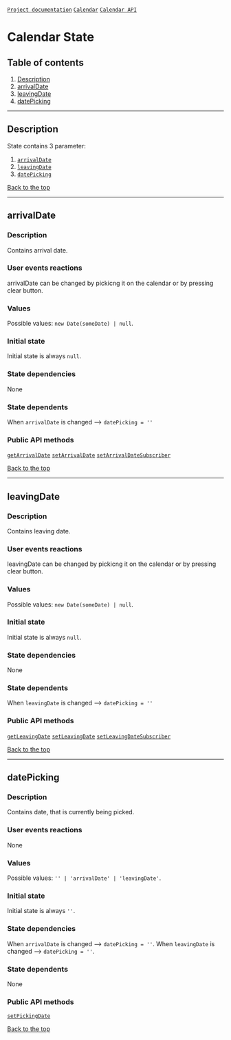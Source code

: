 <a name="top"></a>

[`Project documentation`](../../../../README.md#documentation)
[`Calendar`](calendar.md)
[`Calendar API`](calendar.API.md)

# Calendar State

## Table of contents
1. [Description](#description)
2. [arrivalDate](#arrivaldate)
3. [leavingDate](#leavingDate)
4. [datePicking](#datepicking)


***

<a name="description"></a>

## Description
State contains 3 parameter:
1. [`arrivalDate`](#arrivaldate)
2. [`leavingDate`](#leavingdate)
3. [`datePicking`](#datepicking)

[Back to the top](#top)


***

<a name="arrivaldate"></a>

## arrivalDate

### Description
Contains arrival date.

### User events reactions
arrivalDate can be changed by pickicng it on the calendar or by pressing clear button.

### Values
Possible values: `new Date(someDate) | null`.

### Initial state
Initial state is always `null`.

### State dependencies
None

### State dependents
When `arrivalDate` is changed --> `datePicking = ''`

### Public API methods
[`getArrivalDate`](calendar.API.md#getarrivaldate)
[`setArrivalDate`](calendar.API.md#setarrivaldate)
[`setArrivalDateSubscriber`](calendar.API.md#setarrivaldatesubscriber)

[Back to the top](#top)


***

<a name="leavingdate"></a>

## leavingDate

### Description
Contains leaving date.

### User events reactions
leavingDate can be changed by pickicng it on the calendar or by pressing clear button.

### Values
Possible values: `new Date(someDate) | null`.

### Initial state
Initial state is always `null`.

### State dependencies
None

### State dependents
When `leavingDate` is changed --> `datePicking = ''`

### Public API methods
[`getLeavingDate`](calendar.API.md#getleavingdate)
[`setLeavingDate`](calendar.API.md#setleavingdate)
[`setLeavingDateSubscriber`](calendar.API.md#setleavingdatesubscriber)

[Back to the top](#top)


***

<a name="datepicking"></a>

## datePicking

### Description
Contains date, that is currently being picked.

### User events reactions
None

### Values
Possible values: `'' | 'arrivalDate' | 'leavingDate'`.

### Initial state
Initial state is always `''`.

### State dependencies
When `arrivalDate` is changed --> `datePicking = ''`.
When `leavingDate` is changed --> `datePicking = ''`.

### State dependents
None

### Public API methods
[`setPickingDate`](calendar.API.md#setpickingdate)

[Back to the top](#top)
